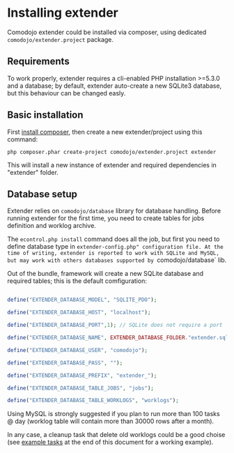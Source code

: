 # Installing extender

Comodojo extender could be installed via composer, using dedicated `comodojo/extender.project` package.

## Requirements

To work properly, extender requires a cli-enabled PHP installation >=5.3.0 and a database; by default, extender auto-create a new SQLite3 database, but this behaviour can be changed easly.

## Basic installation

First [install composer](https://getcomposer.org/), then create a new extender/project using this command:

``php composer.phar create-project comodojo/extender.project extender``

This will install a new instance of extender and required dependencies in "extender" folder. 

## Database setup

Extender relies on `comodojo/database` library for database handling. Before running extender for the first time, you need to create tables for jobs definition and worklog archive.

The `econtrol.php install` command does all the job, but first you need to define database type in `extender-config.php" configuration file. At the time of writing, extender is reported to work with SQLite and MySQL, but may work with others databases supported by `comodojo/database` lib.

Out of the bundle, framework will create a new SQLite database and required tables; this is the default comfiguration:

```php

define("EXTENDER_DATABASE_MODEL", "SQLITE_PDO");

define("EXTENDER_DATABASE_HOST", "localhost");

define("EXTENDER_DATABASE_PORT",1); // SQLite does not require a port

define("EXTENDER_DATABASE_NAME", EXTENDER_DATABASE_FOLDER."extender.sqlite"); // databasse name is also filename for SQLite

define("EXTENDER_DATABASE_USER", "comodojo");

define("EXTENDER_DATABASE_PASS", "");

define("EXTENDER_DATABASE_PREFIX", "extender_");

define("EXTENDER_DATABASE_TABLE_JOBS", "jobs");

define("EXTENDER_DATABASE_TABLE_WORKLOGS", "worklogs");

```

Using MySQL is strongly suggested if you plan to run more than 100 tasks @ day (worklog table will contain more than 30000 rows after a month).

In any case, a cleanup task that delete old worklogs could be a good choise (see [example tasks](#example-tasks) at the end of this document for a working example).